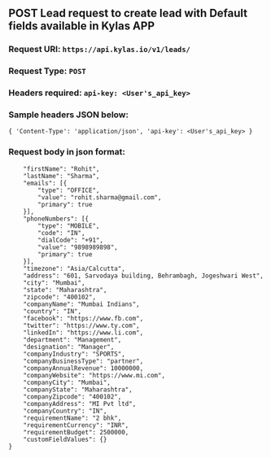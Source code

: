 ## POST Lead request to create lead with Default fields available in Kylas APP

### Request URl: `https://api.kylas.io/v1/leads/`
### Request Type: `POST`
### Headers required: `api-key: <User's_api_key>`

### Sample headers JSON below:

`{
	'Content-Type': 'application/json',
	'api-key': <User's_api_key>
}`

### Request body in json format:

```{	
	"firstName": "Rohit",
	"lastName": "Sharma",	
	"emails": [{
		"type": "OFFICE",
		"value": "rohit.sharma@gmail.com",
		"primary": true
	}],
	"phoneNumbers": [{
		"type": "MOBILE",
		"code": "IN",
		"dialCode": "+91",
		"value": "9898989898",
		"primary": true
	}],
	"timezone": "Asia/Calcutta",
	"address": "601, Sarvodaya building, Behrambagh, Jogeshwari West",
	"city": "Mumbai",
	"state": "Maharashtra",
	"zipcode": "400102",
	"companyName": "Mumbai Indians",
	"country": "IN",
	"facebook": "https://www.fb.com",
	"twitter": "https://www.ty.com",
	"linkedIn": "https://www.li.com",
	"department": "Management",
	"designation": "Manager",
	"companyIndustry": "SPORTS",
	"companyBusinessType": "partner",
	"companyAnnualRevenue": 10000000,
	"companyWebsite": "https://www.mi.com",
	"companyCity": "Mumbai",
	"companyState": "Maharashtra",
	"companyZipcode": "400102",
	"companyAddress": "MI Pvt ltd",
	"companyCountry": "IN",
	"requirementName": "2 bhk",	
	"requirementCurrency": "INR",
	"requirementBudget": 2500000,
	"customFieldValues": {}
} 